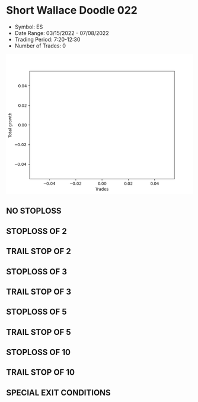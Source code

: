 # Short Wallace Doodle 022 
- Symbol: ES
- Date Range: 03/15/2022 - 07/08/2022
- Trading Period: 7:20-12:30
- Number of Trades: 0

![Plot](ShortWallaceDoodle022ES.png)
## NO STOPLOSS









## STOPLOSS OF 2









## TRAIL STOP OF 2









## STOPLOSS OF 3









## TRAIL STOP OF 3









## STOPLOSS OF 5









## TRAIL STOP OF 5









## STOPLOSS OF 10









## TRAIL STOP OF 10









## SPECIAL EXIT CONDITIONS 



